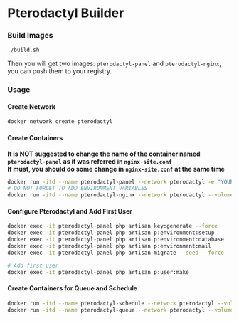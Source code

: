 # Pterodactyl Builder

### Build Images

```bash
./build.sh
```

Then you will get two images: `pterodactyl-panel` and `pterodactyl-nginx`, you can push them to your registry.

### Usage

#### Create Network

```bash
docker network create pterodactyl
```

#### Create Containers

**It is NOT suggested to change the name of the container named `pterodactyl-panel` as it was referred in `nginx-site.conf`**  
**If must, you should do some change in `nginx-site.conf` at the same time**

```bash
docker run -itd --name pterodactyl-panel --network pterodactyl -e "YOUR_ENVIRONMENT_HERE" -v /var/www/html pterodactyl-panel
# DO NOT FORGET TO ADD ENVIRONMENT VARIABLES
docker run -itd --name pterodactyl-nginx --network pterodactyl --volumes-from pterodactyl-panel -p 80:80 pterodactyl-nginx
```

#### Configure Pterodactyl and Add First User

```bash
docker exec -it pterodactyl-panel php artisan key:generate --force
docker exec -it pterodactyl-panel php artisan p:environment:setup
docker exec -it pterodactyl-panel php artisan p:environment:database
docker exec -it pterodactyl-panel php artisan p:environment:mail
docker exec -it pterodactyl-panel php artisan migrate --seed --force

# Add first user
docker exec -it pterodactyl-panel php artisan p:user:make
```

#### Create Containers for Queue and Schedule

```bash
docker run -itd --name pterodactyl-schedule --network pterodactyl --volumes-from pterodactyl-panel pterodactyl-panel php /var/www/html/artisan schedule:work
docker run -itd --name pterodactyl-queue --network pterodactyl --volumes-from pterodactyl-panel pterodactyl-panel php /var/www/html/artisan queue:work --queue=high,standard,low --sleep=3 --tries=3
```
